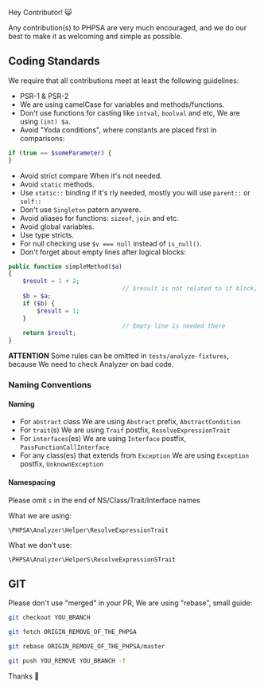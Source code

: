
Hey Contributor! :smiley_cat:

Any contribution(s) to PHPSA are very much encouraged, and we do our best to make it as welcoming and simple as possible.

## Coding Standards

We require that all contributions meet at least the following guidelines:

* PSR-1 & PSR-2
* We are using camelCase for variables and methods/functions.
* Don't use functions for casting like `intval`, `boolval` and etc, We are using `(int) $a`.
* Avoid "Yoda conditions", where constants are placed first in comparisons:

```php
if (true == $someParameter) {
}
```

* Avoid strict compare When it's not needed.
* Avoid `static` methods.
* Use `static::` binding if it's rly needed, mostly you will use `parent::` or `self::`
* Don't use `Singleton` patern anywere.
* Avoid aliases for functions: `sizeof`, `join` and etc.
* Avoid global variables.
* Use type stricts.
* For null checking use `$v === null` instead of `is_null()`.
* Don't forget about empty lines after logical blocks:

```php
public function simpleMethod($a)
{
    $result = 1 + 2;
                                // $result is not related to if block, please write empty line
    $b = $a;
    if ($b) {
        $result = 1;
    }
                                // Empty line is needed there
    return $result;
}
```

**ATTENTION** Some rules can be omitted in `tests/analyze-fixtures`, because We need to check Analyzer on bad code.

### Naming Conventions

#### Naming

* For `abstract` class We are using `Abstract` prefix, `AbstractCondition`
* For `trait`(s) We are using `Traif` postfix, `ResolveExpressionTrait`
* For `interfaces`(es) We are using `Interface` postfix, `PassFunctionCallInterface`
* For any class(es) that extends from `Exception` We are using `Exception` postfix, `UnknownException`

#### Namespacing

Please omit `s` in the end of NS/Class/Trait/Interface names

What we are using:

`\PHPSA\Analyzer\Helper\ResolveExpressionTrait`

What we don't use:

`\PHPSA\Analyzer\HelperS\ResolveExpressionSTrait`

## GIT

Please don't use "merged" in your PR, We are using "rebase", small guide:

```bash
git checkout YOU_BRANCH

git fetch ORIGIN_REMOVE_OF_THE_PHPSA

git rebase ORIGIN_REMOVE_OF_THE_PHPSA/master

git push YOU_REMOVE YOU_BRANCH -f
```

Thanks :cake:
